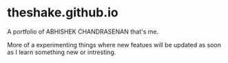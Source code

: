 # theshake.github.io

A portfolio of ABHISHEK CHANDRASENAN that's me.

More of a experimenting things where new featues will be updated as soon as I learn something new or intresting.
